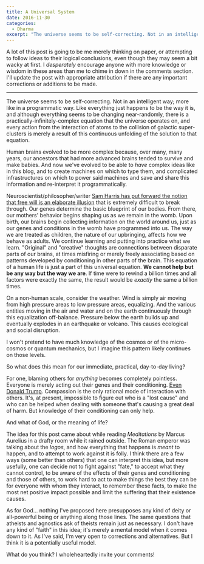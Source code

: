 ```yaml
---
title: A Universal System
date: 2016-11-30
categories:
  - Dharma
excerpt: "The universe seems to be self-correcting. Not in an intelligent way; more like in a programmatic way."
---
```


A lot of this post is going to be me merely thinking on paper, or attempting to follow ideas to their logical conclusions, even though they may seem a bit wacky at first. I *desperately* encourage anyone with more knowledge or wisdom in these areas than me to chime in down in the comments section. I'll update the post with appropriate attribution if there are any important corrections or additions to be made.

---

The universe seems to be self-correcting. Not in an intelligent way; more like in a programmatic way. Like everything just happens to be the way it is, and although everything seems to be changing near-randomly, there is a practically-infinitely-complex equation that the universe operates on, and every action from the interaction of atoms to the collision of galactic super-clusters is merely a result of this continuous unfolding of the solution to that equation. 

Human brains evolved to be more complex because, over many, many years, our ancestors that had more advanced brains tended to survive and make babies. And now we've evolved to be able to *have* complex ideas like in this blog, and to create machines on which to type them, and complicated infrastructures on which to power said machines and save and share this information and re-interpret it programmatically.

Neuroscientist/philosopher/writer [Sam Harris has put forward the notion that free will is an elaborate illusion](https://www.samharris.org/free-will) that is extremely difficult to break through. Our genes determine the basic blueprint of our bodies. From there, our mothers' behavior begins shaping us as we remain in the womb. Upon birth, our brains begin collecting information on the world around us, just as our genes and conditions in the womb have programmed into us. The way we are treated as children, the nature of our upbringing, affects how we behave as adults. We continue learning and putting into practice what we learn. "Original" and "creative" thoughts are connections between disparate parts of our brains, at times misfiring or merely freely associating based on patterns developed by conditioning in other parts of the brain. This equation of a human life is just a part of this universal equation. **We cannot help but be any way but the way we are**. If time were to rewind a billion times and all factors were exactly the same, the result would be *exactly* the same a billion times.

On a non-human scale, consider the weather. Wind is simply air moving from high pressure areas to low pressure areas, equalizing. And the various entities moving in the air and water and on the earth continuously through this equalization off-balance. Pressure below the earth builds up and eventually explodes in an earthquake or volcano. This causes ecological and social disruption.

I won't pretend to have much knowledge of the cosmos or of the micro-cosmos or quantum mechanics, but I imagine this pattern likely continues on those levels.

So what does this mean for our immediate, practical, day-to-day living?

For one, blaming others for *anything* becomes completely pointless. Everyone is merely acting out their genes and their conditioning. [Even Donald Trump](../humanizing-trump/). Compassion is the only rational mode of interaction with others. It's, at present, impossible to figure out who is a "lost cause" and who can be helped when dealing with someone that's causing a great deal of harm. But knowledge of their conditioning can only help.

And what of God, or the meaning of life?

The idea for this post came about while reading *Meditations* by Marcus Aurelius in a drafty room while it rained outside. The Roman emperor was talking about the *logos*, and how everything that happens is *meant* to happen, and to attempt to work against it is folly. I think there are a few ways (some better than others) that one can interpret this idea, but more usefully, one can decide not to fight against "fate," to accept what they cannot control, to be aware of the effects of their genes and conditioning and those of others, to work hard to act to make things the best they can be for everyone with whom they interact, to remember these facts, to make the most net positive impact possible and limit the suffering that their existence causes.

As for God... nothing I've proposed here presupposes any kind of deity or all-powerful being or anything along those lines. The same questions that atheists and agnostics ask of theists remain just as necessary. I don't have any kind of "faith" in this idea; it's merely a mental model when it comes down to it. As I've said, I'm very open to corrections and alternatives. But I think it is a potentially useful model.

What do you think? I wholeheartedly invite your comments!
